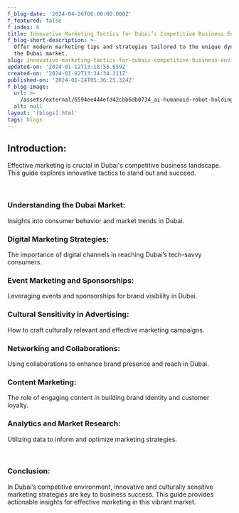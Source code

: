 ```yaml
---
f_blog-date: '2024-04-26T00:00:00.000Z'
f_featured: false
f_index: 6
title: Innovative Marketing Tactics for Dubai’s Competitive Business Environment
f_blog-short-description: >-
  Offer modern marketing tips and strategies tailored to the unique dynamics of
  the Dubai market.
slug: innovative-marketing-tactics-for-dubais-competitive-business-environment
updated-on: '2024-01-12T13:18:56.659Z'
created-on: '2024-01-02T13:34:34.211Z'
published-on: '2024-01-24T05:36:25.324Z'
f_blog-image:
  url: >-
    /assets/external/6594ee444efd42cbb6db0734_ai-humanoid-robot-holding-hologram-screen-shows-concept-global-communication.jpg
  alt: null
layout: '[blogs].html'
tags: blogs
---
```


Introduction:
-------------

Effective marketing is crucial in Dubai's competitive business landscape. This guide explores innovative tactics to stand out and succeed.

‍

### Understanding the Dubai Market:

Insights into consumer behavior and market trends in Dubai.

### Digital Marketing Strategies:

The importance of digital channels in reaching Dubai’s tech-savvy consumers.

### Event Marketing and Sponsorships:

Leveraging events and sponsorships for brand visibility in Dubai.

### Cultural Sensitivity in Advertising:

How to craft culturally relevant and effective marketing campaigns.

### Networking and Collaborations:

Using collaborations to enhance brand presence and reach in Dubai.

### Content Marketing:

The role of engaging content in building brand identity and customer loyalty.

### Analytics and Market Research:

Utilizing data to inform and optimize marketing strategies.

‍

### Conclusion:

In Dubai’s competitive environment, innovative and culturally sensitive marketing strategies are key to business success. This guide provides actionable insights for effective marketing in this vibrant market.
